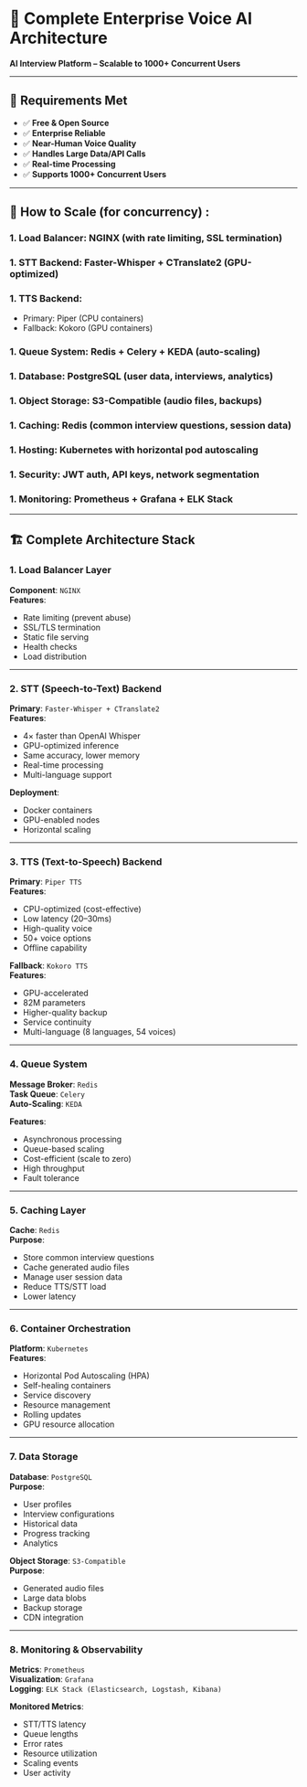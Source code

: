 # 🧠 Complete Enterprise Voice AI Architecture  
**AI Interview Platform – Scalable to 1000+ Concurrent Users**

---

## 🎯 Requirements Met

- ✅ **Free & Open Source**  
- ✅ **Enterprise Reliable**  
- ✅ **Near-Human Voice Quality**  
- ✅ **Handles Large Data/API Calls**  
- ✅ **Real-time Processing**  
- ✅ **Supports 1000+ Concurrent Users**

---

## 🧩 How to Scale (for concurrency) :

### 1. Load Balancer: NGINX (with rate limiting, SSL termination)
### 1. STT Backend: Faster-Whisper + CTranslate2 (GPU-optimized)
### 1. TTS Backend: 
  - Primary: Piper (CPU containers)
  - Fallback: Kokoro (GPU containers)
### 1. Queue System: Redis + Celery + KEDA (auto-scaling)
### 1. Database: PostgreSQL (user data, interviews, analytics)
### 1. Object Storage: S3-Compatible (audio files, backups)
### 1. Caching: Redis (common interview questions, session data)
### 1. Hosting: Kubernetes with horizontal pod autoscaling
### 1. Security: JWT auth, API keys, network segmentation
### 1. Monitoring: Prometheus + Grafana + ELK Stack

---
## 🏗️ Complete Architecture Stack

### 1. Load Balancer Layer
**Component**: `NGINX`  
**Features**:
- Rate limiting (prevent abuse)  
- SSL/TLS termination  
- Static file serving  
- Health checks  
- Load distribution  

---

### 2. STT (Speech-to-Text) Backend
**Primary**: `Faster-Whisper + CTranslate2`  
**Features**:
- 4× faster than OpenAI Whisper  
- GPU-optimized inference  
- Same accuracy, lower memory  
- Real-time processing  
- Multi-language support  

**Deployment**:
- Docker containers  
- GPU-enabled nodes  
- Horizontal scaling  

---

### 3. TTS (Text-to-Speech) Backend
**Primary**: `Piper TTS`  
**Features**:
- CPU-optimized (cost-effective)  
- Low latency (20–30ms)  
- High-quality voice  
- 50+ voice options  
- Offline capability  

**Fallback**: `Kokoro TTS`  
**Features**:
- GPU-accelerated  
- 82M parameters  
- Higher-quality backup  
- Service continuity  
- Multi-language (8 languages, 54 voices)  

---

### 4. Queue System
**Message Broker**: `Redis`  
**Task Queue**: `Celery`  
**Auto-Scaling**: `KEDA`  

**Features**:
- Asynchronous processing  
- Queue-based scaling  
- Cost-efficient (scale to zero)  
- High throughput  
- Fault tolerance  

---

### 5. Caching Layer
**Cache**: `Redis`  
**Purpose**:
- Store common interview questions  
- Cache generated audio files  
- Manage user session data  
- Reduce TTS/STT load  
- Lower latency  

---

### 6. Container Orchestration
**Platform**: `Kubernetes`  
**Features**:
- Horizontal Pod Autoscaling (HPA)  
- Self-healing containers  
- Service discovery  
- Resource management  
- Rolling updates  
- GPU resource allocation  

---

### 7. Data Storage
**Database**: `PostgreSQL`  
**Purpose**:
- User profiles  
- Interview configurations  
- Historical data  
- Progress tracking  
- Analytics  

**Object Storage**: `S3-Compatible`  
**Purpose**:
- Generated audio files  
- Large data blobs  
- Backup storage  
- CDN integration  

---

### 8. Monitoring & Observability
**Metrics**: `Prometheus`  
**Visualization**: `Grafana`  
**Logging**: `ELK Stack (Elasticsearch, Logstash, Kibana)`  

**Monitored Metrics**:
- STT/TTS latency  
- Queue lengths  
- Error rates  
- Resource utilization  
- Scaling events  
- User activity  
